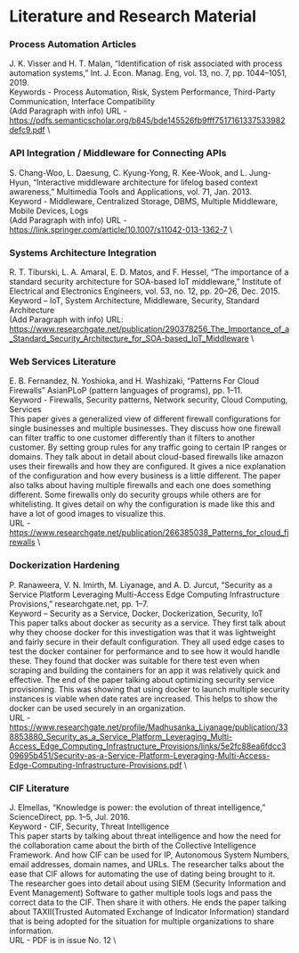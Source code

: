 # Literature and Research Material

### Process Automation Articles

J. K. Visser and H. T. Malan, “Identification of risk associated with process automation systems,” Int. J. Econ. Manag. Eng, vol. 13, no. 7, pp. 1044–1051, 2019. \
Keywords - Process Automation, Risk, System Performance, Third-Party Communication, Interface Compatibility \
(Add Paragraph with info)
URL - https://pdfs.semanticscholar.org/b845/bde145526fb9fff7517161337533982defc9.pdf \

### API Integration / Middleware for Connecting APIs

S. Chang-Woo, L. Daesung, C. Kyung-Yong, R. Kee-Wook, and L. Jung-Hyun, “Interactive middleware architecture for lifelog based context awareness,” Multimedia Tools and Applications, vol. 71, Jan. 2013. \
Keyword - Middleware, Centralized Storage, DBMS, Multiple Middleware, Mobile Devices, Logs \
(Add Paragraph with info)
URL - https://link.springer.com/article/10.1007/s11042-013-1362-7 \

### Systems Architecture Integration

R. T. Tiburski, L. A. Amaral, E. D. Matos, and F. Hessel, “The importance of a standard security architecture for SOA-based IoT middleware,” Institute of Electrical and Electronics Engineers, vol. 53, no. 12, pp. 20–26, Dec. 2015. \
Keyword – IoT, System Architecture, Middleware, Security, Standard Architecture \
(Add Paragraph with info)
URL: https://www.researchgate.net/publication/290378256_The_Importance_of_a_Standard_Security_Architecture_for_SOA-based_IoT_Middleware \

### Web Services Literature

E. B. Fernandez, N. Yoshioka, and H. Washizaki, “Patterns For Cloud Firewalls” AsianPLoP (pattern languages of programs), pp. 1–11. \
Keyword - Firewalls, Security patterns, Network security, Cloud Computing, Services \
This paper gives a generalized view of different firewall configurations for single businesses and multiple businesses. They discuss how one firewall can filter traffic to one customer differently than it filters to another customer. By setting group rules for any traffic going to certain IP ranges or domains. They talk about in detail about cloud-based firewalls like amazon uses their firewalls and how they are configured. It gives a nice explanation of the configuration and how every business is a little different. The paper also talks about having multiple firewalls and each one does something different. Some firewalls only do security groups while others are for whitelisting. It gives detail on why the configuration is made like this and have a lot of good images to visualize this. \
URL - https://www.researchgate.net/publication/266385038_Patterns_for_cloud_firewalls \

### Dockerization Hardening

P. Ranaweera, V. N. Imirth, M. Liyanage, and A. D. Jurcut, “Security as a Service Platform Leveraging Multi-Access Edge Computing Infrastructure Provisions,” researchgate.net, pp. 1–7. \
Keyword – Security as a Service, Docker, Dockerization, Security, IoT \
This paper talks about docker as security as a service. They first talk about why they choose docker for this investigation was that it was lightweight and fairly secure in their default configuration. They all used edge cases to test the docker container for performance and to see how it would handle these. They found that docker was suitable for there test even when scraping and building the containers for an app it was relatively quick and effective. The end of the paper talking about optimizing security service provisioning. This was showing that using docker to launch multiple security instances is viable when date rates are increased. This helps to show the docker can be used securely in an organization. \
URL - https://www.researchgate.net/profile/Madhusanka_Liyanage/publication/338853880_Security_as_a_Service_Platform_Leveraging_Multi-Access_Edge_Computing_Infrastructure_Provisions/links/5e2fc88ea6fdcc309695b451/Security-as-a-Service-Platform-Leveraging-Multi-Access-Edge-Computing-Infrastructure-Provisions.pdf \

### CIF Literature

J. Elmellas, “Knowledge is power: the evolution of threat intelligence,” ScienceDirect, pp. 1–5, Jul. 2016. \
Keyword - CIF, Security, Threat Intelligence \
This paper starts by talking about threat intelligence and how the need for the collaboration came about the birth of the Collective Intelligence Framework. And how CIF can be used for IP, Autonomous System Numbers, email addresses, domain names, and URLs. The researcher talks about the ease that CIF allows for automating the use of dating being brought to it. The researcher goes into detail about using SIEM (Security Information and Event Management) Software to gather multiple tools logs and pass the correct data to the CIF. Then share it with others. He ends the paper talking about TAXII(Trusted Automated Exchange of Indicator Information) standard that is being adopted for the situation for multiple organizations to share information. \
URL - PDF is in issue No. 12 \
